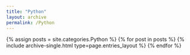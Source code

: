 ```yaml
---
title: "Python"
layout: archive
permalink: /Python
---
```



{% assign posts = site.categories.Python %}
{% for post in posts %} {% include archive-single.html type=page.entries_layout %} {% endfor %}

